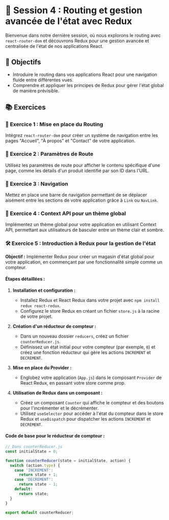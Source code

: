# 🚦 Session 4 : Routing et gestion avancée de l'état avec Redux

Bienvenue dans notre dernière session, où nous explorons le routing avec `react-router-dom` et découvrons Redux pour une gestion avancée et centralisée de l'état de nos applications React.

## 🎯 Objectifs

- Introduire le routing dans vos applications React pour une navigation fluide entre différentes vues.
- Comprendre et appliquer les principes de Redux pour gérer l'état global de manière prévisible.

## 📚 Exercices

### 🧭 Exercice 1 : Mise en place du Routing

Intégrez `react-router-dom` pour créer un système de navigation entre les pages "Accueil", "À propos" et "Contact" de votre application.

### 📖 Exercice 2 : Paramètres de Route

Utilisez les paramètres de route pour afficher le contenu spécifique d'une page, comme les détails d'un produit identifié par son ID dans l'URL.

### 🔗 Exercice 3 : Navigation

Mettez en place une barre de navigation permettant de se déplacer aisément entre les sections de votre application grâce à `Link` ou `NavLink`.

### 🔄 Exercice 4 : Context API pour un thème global

Implémentez un thème global pour votre application en utilisant Context API, permettant aux utilisateurs de basculer entre un thème clair et sombre.

### 🛠 Exercice 5 : Introduction à Redux pour la gestion de l'état

**Objectif :** Implémenter Redux pour créer un magasin d'état global pour votre application, en commençant par une fonctionnalité simple comme un compteur.

#### Étapes détaillées :

1. **Installation et configuration :**
   - Installez Redux et React Redux dans votre projet avec `npm install redux react-redux`.
   - Configurez le store Redux en créant un fichier `store.js` à la racine de votre projet.

2. **Création d'un réducteur de compteur :**
   - Dans un nouveau dossier `reducers`, créez un fichier `counterReducer.js`.
   - Définissez un état initial pour votre compteur (par exemple, `0`) et créez une fonction réducteur qui gère les actions `INCREMENT` et `DECREMENT`.

3. **Mise en place du Provider :**
   - Englobez votre application (`App.js`) dans le composant `Provider` de React Redux, en passant votre store comme prop.

4. **Utilisation de Redux dans un composant :**
   - Créez un composant `Counter` qui affiche le compteur et des boutons pour l'incrémenter et le décrémenter.
   - Utilisez `useSelector` pour accéder à l'état du compteur dans le store Redux et `useDispatch` pour dispatcher les actions `INCREMENT` et `DECREMENT`.

#### Code de base pour le réducteur de compteur :

```javascript
// Dans counterReducer.js
const initialState = 0;

function counterReducer(state = initialState, action) {
  switch (action.type) {
    case 'INCREMENT':
      return state + 1;
    case 'DECREMENT':
      return state - 1;
    default:
      return state;
  }
}

export default counterReducer;
```
